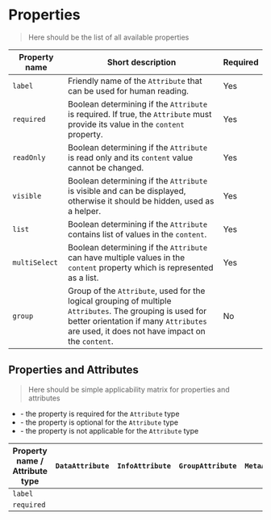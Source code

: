 # Properties

> Here should be the list of all available properties


| Property name | Short description                                                                                                                                                                                      | Required                                      |
|---------------|--------------------------------------------------------------------------------------------------------------------------------------------------------------------------------------------------------|-----------------------------------------------|
| `label`       | Friendly name of the `Attribute` that can be used for human reading.                                                                                                                                   | <span class="badge badge--success">Yes</span> |
| `required`    | Boolean determining if the `Attribute` is required. If true, the `Attribute` must provide its value in the `content` property.                                                                         | <span class="badge badge--success">Yes</span> |
| `readOnly`    | Boolean determining if the `Attribute` is read only and its `content` value cannot be changed.                                                                                                         | <span class="badge badge--success">Yes</span> |
| `visible`     | Boolean determining if the `Attribute` is visible and can be displayed, otherwise it should be hidden, used as a helper.                                                                               | <span class="badge badge--success">Yes</span> |
| `list`        | Boolean determining if the `Attribute` contains list of values in the `content`.                                                                                                                       | <span class="badge badge--success">Yes</span> |
| `multiSelect` | Boolean determining if the `Attribute` can have multiple values in the `content` property which is represented as a list.                                                                              | <span class="badge badge--success">Yes</span> |
| `group`       | Group of the `Attribute`, used for the logical grouping of multiple `Attributes`. The grouping is used for better orientation if many `Attributes` are used, it does not have impact on the `content`. | <span class="badge badge--danger">No</span>   |


## Properties and Attributes

> Here should be simple applicability matrix for properties and attributes

- <span class="badge badge--success"></span> - the property is required for the `Attribute` type
- <span class="badge badge--danger"></span> - the property is optional for the `Attribute` type
- <span class="badge badge--secondary"></span> - the property is not applicable for the `Attribute` type

| Property name / Attribute type | `DataAttribute`                            | `InfoAttribute`                           | `GroupAttribute`                             | `MetaAttribute`                              | `CustomAttribute`                            |
|--------------------------------|--------------------------------------------|-------------------------------------------|----------------------------------------------|----------------------------------------------|----------------------------------------------|
| `label`                        | <span class="badge badge--success"></span> | <span class="badge badge--danger"></span> | <span class="badge badge--secondary"></span> | <span class="badge badge--secondary"></span> | <span class="badge badge--secondary"></span> |
| `required`                     | <span class="badge badge--success"></span> | <span class="badge badge--danger"></span> | <span class="badge badge--secondary"></span> | <span class="badge badge--secondary"></span> | <span class="badge badge--secondary"></span> |